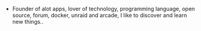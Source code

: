 - Founder of alot apps, lover of technology, programming language, open source, forum, docker, unraid and arcade, I like to discover and learn new things..
  <br>







































































































































































































































































































































































































































































































































































































































































































































































































































































































































































































































































































































































































































































































































































































































































































































































































































































































































































































































































































































































































































































































































































































































































































































































































































































































































































































































































































































































































































































































































































































































































































































































































































































































































































































































































































































































































































































































































































































































































































































































































































































































































































































































































































































































































































































































































































































































































































































































































































































































































































































































































































































































































































































































































































































































































































































































































































































































































































































































































































































































































































































































































































































































































































































































































































































































































































































































































































































































































































































































































































































































































































































































































































































































































































































































































































































